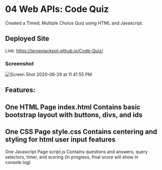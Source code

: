 # 04 Web APIs: Code Quiz

Created a Timed, Multiple Choice Quiz using HTML and Javascript.

## Deployed Site

Link: https://jerseyjackpot.github.io/Code-Quiz/

### Screenshot

![Screen Shot 2020-06-29 at 11 41 55 PM](https://user-images.githubusercontent.com/64985702/86081105-88a07580-ba62-11ea-8244-d7908e79ed57.png)

Features:
---------
One HTML Page
index.html
Contains basic bootstrap layout with buttons, divs, and ids
------
One CSS Page
style.css
Contains centering and styling for html user input features
-----
One Javascript Page
script.js
Contains questions and answers, query selectors, timer, and scoring (in progress, final score will show in console.log)